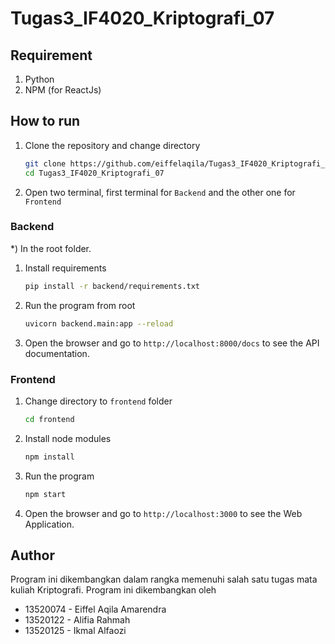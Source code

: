 # Tugas3_IF4020_Kriptografi_07

## Requirement
1. Python
2. NPM (for ReactJs)

## How to run

1. Clone the repository and change directory

   ```bash
   git clone https://github.com/eiffelaqila/Tugas3_IF4020_Kriptografi_07
   cd Tugas3_IF4020_Kriptografi_07
   ```

2. Open two terminal, first terminal for `Backend` and the other one for `Frontend`

### Backend

*) In the root folder.

1. Install requirements

   ```bash
   pip install -r backend/requirements.txt
   ```

2. Run the program from root

   ```bash
   uvicorn backend.main:app --reload
   ```

3. Open the browser and go to `http://localhost:8000/docs` to see the API documentation.

### Frontend

1. Change directory to `frontend` folder

   ```bash
   cd frontend
   ```

2. Install node modules

   ```bash
   npm install
   ```

2. Run the program

   ```bash
   npm start
   ```

3. Open the browser and go to `http://localhost:3000` to see the Web Application.

## Author
Program ini dikembangkan dalam rangka memenuhi salah satu tugas mata kuliah Kriptografi. Program ini dikembangkan oleh

* 13520074 - Eiffel Aqila Amarendra
* 13520122 - Alifia Rahmah
* 13520125 - Ikmal Alfaozi